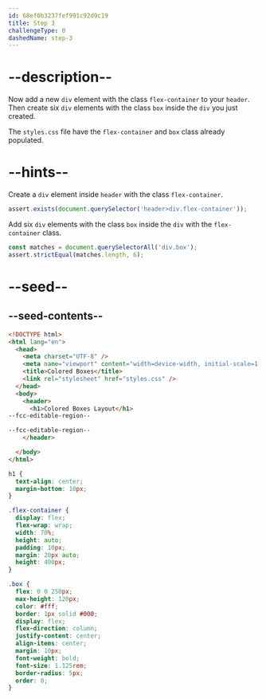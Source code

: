 ```yaml
---
id: 68ef0b3237fef991c92d9c19
title: Step 3
challengeType: 0
dashedName: step-3
---
```


# --description--

Now add a new `div` element with the class `flex-container` to your `header`. Then create six `div` elements with the class `box` inside the `div` you just created.

The `styles.css` file have the `flex-container` and `box` class already populated.

# --hints--

Create a `div` element inside `header` with the class `flex-container`.

```js
assert.exists(document.querySelector('header>div.flex-container'));
```

Add six `div` elements with the class `box` inside the `div` with the `flex-container` class.

```js
const matches = document.querySelectorAll('div.box');
assert.strictEqual(matches.length, 6);
```

# --seed--

## --seed-contents--

```html
<!DOCTYPE html>
<html lang="en">
  <head>
    <meta charset="UTF-8" />
    <meta name="viewport" content="width=device-width, initial-scale=1.0" />
    <title>Colored Boxes</title>
    <link rel="stylesheet" href="styles.css" />
  </head>
  <body>
    <header>
      <h1>Colored Boxes Layout</h1>
--fcc-editable-region--  

--fcc-editable-region--
    </header>

  </body>
</html>
```

```css
h1 {
  text-align: center;
  margin-bottom: 10px;
}

.flex-container {
  display: flex;
  flex-wrap: wrap;
  width: 70%;
  height: auto;
  padding: 10px;
  margin: 20px auto;
  height: 400px;
}

.box {
  flex: 0 0 250px;
  max-height: 120px;
  color: #fff;
  border: 1px solid #000;
  display: flex;
  flex-direction: column;
  justify-content: center;
  align-items: center;
  margin: 10px;
  font-weight: bold;
  font-size: 1.125rem;
  border-radius: 5px;
  order: 0; 
}
```
